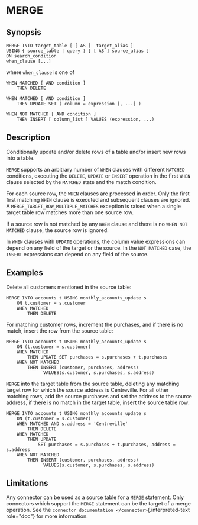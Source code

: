 # MERGE

## Synopsis

``` text
MERGE INTO target_table [ [ AS ]  target_alias ]
USING { source_table | query } [ [ AS ] source_alias ]
ON search_condition
when_clause [...]
```

where `when_clause` is one of

``` text
WHEN MATCHED [ AND condition ]
    THEN DELETE
```

``` text
WHEN MATCHED [ AND condition ]
    THEN UPDATE SET ( column = expression [, ...] )
```

``` text
WHEN NOT MATCHED [ AND condition ]
    THEN INSERT [ column_list ] VALUES (expression, ...)
```

## Description

Conditionally update and/or delete rows of a table and/or insert new
rows into a table.

`MERGE` supports an arbitrary number of `WHEN` clauses with different
`MATCHED` conditions, executing the `DELETE`, `UPDATE` or `INSERT`
operation in the first `WHEN` clause selected by the `MATCHED` state and
the match condition.

For each source row, the `WHEN` clauses are processed in order. Only the
first first matching `WHEN` clause is executed and subsequent clauses
are ignored. A `MERGE_TARGET_ROW_MULTIPLE_MATCHES` exception is raised
when a single target table row matches more than one source row.

If a source row is not matched by any `WHEN` clause and there is no
`WHEN NOT MATCHED` clause, the source row is ignored.

In `WHEN` clauses with `UPDATE` operations, the column value expressions
can depend on any field of the target or the source. In the
`NOT MATCHED` case, the `INSERT` expressions can depend on any field of
the source.

## Examples

Delete all customers mentioned in the source table:

    MERGE INTO accounts t USING monthly_accounts_update s
        ON t.customer = s.customer
        WHEN MATCHED
            THEN DELETE

For matching customer rows, increment the purchases, and if there is no
match, insert the row from the source table:

    MERGE INTO accounts t USING monthly_accounts_update s
        ON (t.customer = s.customer)
        WHEN MATCHED
            THEN UPDATE SET purchases = s.purchases + t.purchases
        WHEN NOT MATCHED
            THEN INSERT (customer, purchases, address)
                  VALUES(s.customer, s.purchases, s.address)

`MERGE` into the target table from the source table, deleting any
matching target row for which the source address is Centreville. For all
other matching rows, add the source purchases and set the address to the
source address, if there is no match in the target table, insert the
source table row:

    MERGE INTO accounts t USING monthly_accounts_update s
        ON (t.customer = s.customer)
        WHEN MATCHED AND s.address = 'Centreville'
            THEN DELETE
        WHEN MATCHED
            THEN UPDATE
                SET purchases = s.purchases + t.purchases, address = s.address
        WHEN NOT MATCHED
            THEN INSERT (customer, purchases, address)
                  VALUES(s.customer, s.purchases, s.address)

## Limitations

Any connector can be used as a source table for a `MERGE` statement.
Only connectors which support the `MERGE` statement can be the target of
a merge operation. See the
`connector documentation </connector>`{.interpreted-text role="doc"} for
more information.
